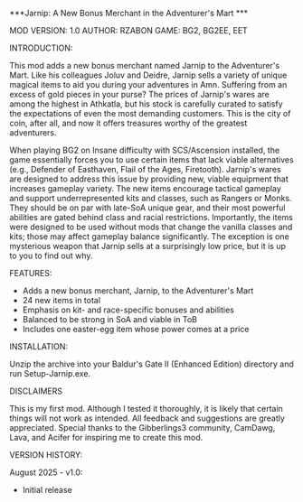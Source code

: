***Jarnip: A New Bonus Merchant in the Adventurer's Mart ***

MOD VERSION: 1.0   AUTHOR: RZABON   GAME: BG2, BG2EE, EET

INTRODUCTION:

This mod adds a new bonus merchant named Jarnip to the Adventurer's Mart. Like his colleagues Joluv and Deidre, Jarnip sells a variety of unique magical items to aid you during your adventures in Amn. Suffering from an excess of gold pieces in your purse? The prices of Jarnip's wares are among the highest in Athkatla, but his stock is carefully curated to satisfy the expectations of even the most demanding customers. This is the city of coin, after all, and now it offers treasures worthy of the greatest adventurers.

When playing BG2 on Insane difficulty with SCS/Ascension installed, the game essentially forces you to use certain items that lack viable alternatives (e.g., Defender of Easthaven, Flail of the Ages, Firetooth). Jarnip's wares are designed to address this issue by providing new, viable equipment that increases gameplay variety. The new items encourage tactical gameplay and support underrepresented kits and classes, such as Rangers or Monks. They should be on par with late-SoA unique gear, and their most powerful abilities are gated behind class and racial restrictions. Importantly, the items were designed to be used without mods that change the vanilla classes and kits; those may affect gameplay balance significantly. The exception is one mysterious weapon that Jarnip sells at a surprisingly low price, but it is up to you to find out why.

FEATURES:
- Adds a new bonus merchant, Jarnip, to the Adventurer's Mart
- 24 new items in total
- Emphasis on kit- and race-specific bonuses and abilities
- Balanced to be strong in SoA and viable in ToB
- Includes one easter-egg item whose power comes at a price

INSTALLATION:

Unzip the archive into your Baldur's Gate II (Enhanced Edition) directory and run Setup-Jarnip.exe.

DISCLAIMERS

This is my first mod. Although I tested it thoroughly, it is likely that certain things will not work as intended. All feedback and suggestions are greatly appreciated. Special thanks to the Gibberlings3 community, CamDawg, Lava, and Acifer for inspiring me to create this mod.

VERSION HISTORY:

August 2025 - v1.0:
- Initial release
